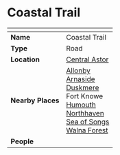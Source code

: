 # Coastal Trail

| []() | |
| --- | --- |
| **Name** | Coastal Trail |
| **Type** | Road |
| **Location** | [Central Astor](../regions/central-astor.md) |
| **Nearby Places** | [Allonby](../villages/allonby.md)<br>[Arnaside](../villages/arnaside.md)<br>[Duskmere](../rivers-lakes/duskmere.md)<br>Fort Knowe<br>[Humouth](../villages/humouth.md)<br>[Northhaven](../cities/northhaven.md)<br>[Sea of Songs](../seas/sea-of-songs.md)<br>[Walna Forest](../forests/walna-forest.md) |
| **People** | |

